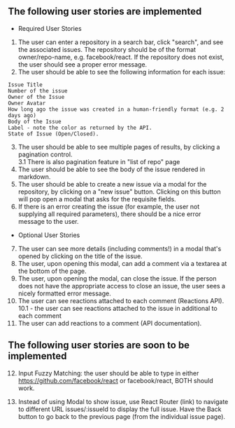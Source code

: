 


## The following user stories are implemented 

- Required User Stories

1. The user can enter a repository in a search bar, click "search", and see the associated issues. The repository should be of the format owner/repo-name, e.g. facebook/react.
If the repository does not exist, the user should see a proper error message.
2. The user should be able to see the following information for each issue:
  ```
  Issue Title
  Number of the issue
  Owner of the Issue
  Owner Avatar
  How long ago the issue was created in a human-friendly format (e.g. 2 days ago)
  Body of the Issue
  Label - note the color as returned by the API.
  State of Issue (Open/Closed).
  ```
3. The user should be able to see multiple pages of results, by clicking a pagination control. <br>
3.1 There is also pagination feature in "list of repo" page
4. The user should be able to see the body of the issue rendered in markdown.  
5. The user should be able to create a new issue via a modal for the repository, by clicking on a "new issue" button. Clicking on this button will pop open a modal that asks for the requisite fields.
6. If there is an error creating the issue (for example, the user not supplying all required parameters), there should be a nice error message to the user.

- Optional User Stories

7. The user can see more details (including comments!) in a modal that's opened by clicking on the title of the issue. 
8. The user, upon opening this modal, can add a comment via a textarea at the bottom of the page.
9. The user, upon opening the modal, can close the issue. If the person does not have the appropriate access to close an issue, the user sees a nicely formatted error message.
10. The user can see reactions attached to each comment (Reactions API). <br>
10.1 - the user can see reactions attached to the issue in additional to each comment
11. The user can add reactions to a comment (API documentation).



## The following user stories are soon to be implemented
12. Input Fuzzy Matching: the user should be able to type in either https://github.com/facebook/react or facebook/react, BOTH should work.

13. Instead of using Modal to show issue, use React Router (link) to navigate to different URL issues/:issueId to display the full issue. Have the Back button to go back to the previous page (from the individual issue page).



